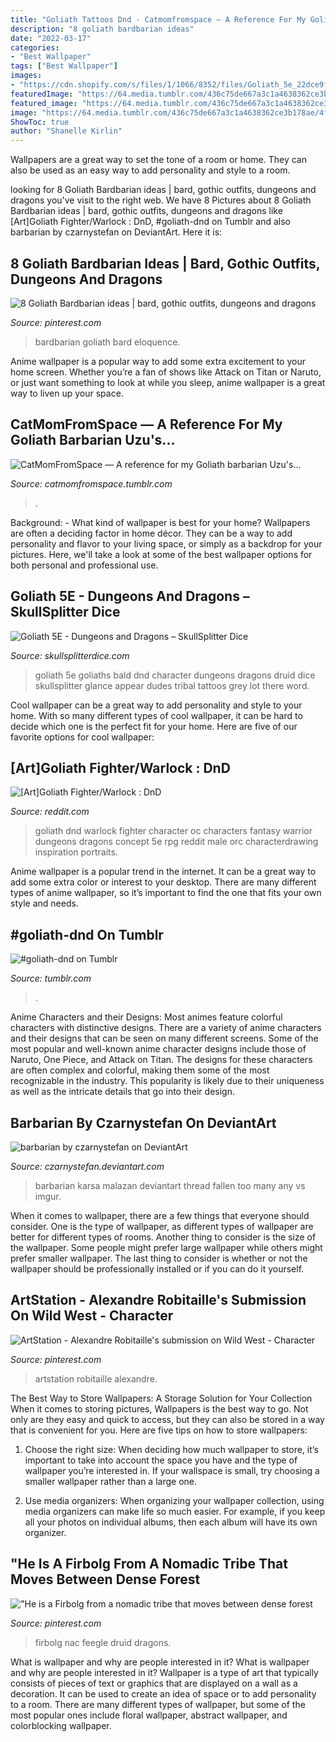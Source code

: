 ```yaml
---
title: "Goliath Tattoos Dnd - Catmomfromspace — A Reference For My Goliath Barbarian Uzu&#039;s..."
description: "8 goliath bardbarian ideas"
date: "2022-03-17"
categories:
- "Best Wallpaper"
tags: ["Best Wallpaper"]
images:
- "https://cdn.shopify.com/s/files/1/1066/8352/files/Goliath_5e_22dce9f0-3fcf-4d55-8d26-9e311b55771d_medium.jpg?v=1588861870"
featuredImage: "https://64.media.tumblr.com/436c75de667a3c1a4638362ce3b178ae/4f25c9169b01731f-9c/s1280x1920/3f4435436686cde50ba9b7ae04aa381eee0dd9ca.png"
featured_image: "https://64.media.tumblr.com/436c75de667a3c1a4638362ce3b178ae/4f25c9169b01731f-9c/s1280x1920/3f4435436686cde50ba9b7ae04aa381eee0dd9ca.png"
image: "https://64.media.tumblr.com/436c75de667a3c1a4638362ce3b178ae/4f25c9169b01731f-9c/s1280x1920/3f4435436686cde50ba9b7ae04aa381eee0dd9ca.png"
ShowToc: true
author: "Shanelle Kirlin"
---
```



Wallpapers are a great way to set the tone of a room or home. They can also be used as an easy way to add personality and style to a room.

	

		
looking for 8 Goliath Bardbarian ideas | bard, gothic outfits, dungeons and dragons you've visit to the right web. We have 8 Pictures about 8 Goliath Bardbarian ideas | bard, gothic outfits, dungeons and dragons like [Art]Goliath Fighter/Warlock : DnD, #goliath-dnd on Tumblr and also barbarian by czarnystefan on DeviantArt. Here it is:
		
    
## 8 Goliath Bardbarian Ideas | Bard, Gothic Outfits, Dungeons And Dragons

<img loading=lazy src="https://i.pinimg.com/280x280_RS/c0/f0/11/c0f011686d815a0352c5c7e3fe9bbc62.jpg" onerror="this.onerror=null;this.src='https://tse4.mm.bing.net/th?id=OIP.bTfZHNQvX_9pfbLPNG9zDQAAAA&amp;pid=15.1';" alt="8 Goliath Bardbarian ideas | bard, gothic outfits, dungeons and dragons">

_Source: pinterest.com_

>bardbarian goliath bard eloquence. 

	

Anime wallpaper is a popular way to add some extra excitement to your home screen. Whether you’re a fan of shows like Attack on Titan or Naruto, or just want something to look at while you sleep, anime wallpaper is a great way to liven up your space.

    
## CatMomFromSpace — A Reference For My Goliath Barbarian Uzu&#039;s...

<img loading=lazy src="https://66.media.tumblr.com/3da8f002a84322020cd929eb2fdb05c4/tumblr_pt1xu0TxWT1v3vc49_640.jpg" onerror="this.onerror=null;this.src='https://tse1.mm.bing.net/th?id=OIP.G5W6mhLI538_B8moJ95AAwHaJ4&amp;pid=15.1';" alt="CatMomFromSpace — A reference for my Goliath barbarian Uzu&#039;s...">

_Source: catmomfromspace.tumblr.com_

>. 

	

Background: - What kind of wallpaper is best for your home?
Wallpapers are often a deciding factor in home décor. They can be a way to add personality and flavor to your living space, or simply as a backdrop for your pictures. Here, we'll take a look at some of the best wallpaper options for both personal and professional use.

    
## Goliath 5E - Dungeons And Dragons – SkullSplitter Dice

<img loading=lazy src="https://cdn.shopify.com/s/files/1/1066/8352/files/Goliath_5e_22dce9f0-3fcf-4d55-8d26-9e311b55771d_medium.jpg?v=1588861870" onerror="this.onerror=null;this.src='https://tse2.mm.bing.net/th?id=OIP.Mw7VtocbOcZDUr6tHgg5jgAAAA&amp;pid=15.1';" alt="Goliath 5E - Dungeons and Dragons – SkullSplitter Dice">

_Source: skullsplitterdice.com_

>goliath 5e goliaths bald dnd character dungeons dragons druid dice skullsplitter glance appear dudes tribal tattoos grey lot there word. 

	

Cool wallpaper can be a great way to add personality and style to your home. With so many different types of cool wallpaper, it can be hard to decide which one is the perfect fit for your home. Here are five of our favorite options for cool wallpaper: 

    
## [Art]Goliath Fighter/Warlock : DnD

<img loading=lazy src="https://i.redd.it/31wrsshdhxm01.png" onerror="this.onerror=null;this.src='https://tse1.mm.bing.net/th?id=OIP._8APlTbtpxtejUmh9A2KZgHaL2&amp;pid=15.1';" alt="[Art]Goliath Fighter/Warlock : DnD">

_Source: reddit.com_

>goliath dnd warlock fighter character oc characters fantasy warrior dungeons dragons concept 5e rpg reddit male orc characterdrawing inspiration portraits. 

	

Anime wallpaper is a popular trend in the internet. It can be a great way to add some extra color or interest to your desktop. There are many different types of anime wallpaper, so it’s important to find the one that fits your own style and needs.

    
## #goliath-dnd On Tumblr

<img loading=lazy src="https://64.media.tumblr.com/436c75de667a3c1a4638362ce3b178ae/4f25c9169b01731f-9c/s1280x1920/3f4435436686cde50ba9b7ae04aa381eee0dd9ca.png" onerror="this.onerror=null;this.src='https://tse4.mm.bing.net/th?id=OIP.-DE8ijQnWnMapuaWKYgPJwHaE9&amp;pid=15.1';" alt="#goliath-dnd on Tumblr">

_Source: tumblr.com_

>. 

	

Anime Characters and their Designs: Most animes feature colorful characters with distinctive designs.
There are a variety of anime characters and their designs that can be seen on many different screens. Some of the most popular and well-known anime character designs include those of Naruto, One Piece, and Attack on Titan. The designs for these characters are often complex and colorful, making them some of the most recognizable in the industry. This popularity is likely due to their uniqueness as well as the intricate details that go into their design.

    
## Barbarian By Czarnystefan On DeviantArt

<img loading=lazy src="http://orig14.deviantart.net/beef/f/2007/345/9/5/barbarian_by_czarnystefan.jpg" onerror="this.onerror=null;this.src='https://tse1.mm.bing.net/th?id=OIP.M244KsEgY0E48-ZWMS0FRAHaKG&amp;pid=15.1';" alt="barbarian by czarnystefan on DeviantArt">

_Source: czarnystefan.deviantart.com_

>barbarian karsa malazan deviantart thread fallen too many any vs imgur. 

	

When it comes to wallpaper, there are a few things that everyone should consider. One is the type of wallpaper, as different types of wallpaper are better for different types of rooms. Another thing to consider is the size of the wallpaper. Some people might prefer large wallpaper while others might prefer smaller wallpaper. The last thing to consider is whether or not the wallpaper should be professionally installed or if you can do it yourself.

    
## ArtStation - Alexandre Robitaille&#039;s Submission On Wild West - Character

<img loading=lazy src="https://i.pinimg.com/originals/1f/6e/0e/1f6e0e36c48caa092634ff9469d007bb.jpg" onerror="this.onerror=null;this.src='https://tse3.mm.bing.net/th?id=OIP.kXy1-RWDyhAlVg4OwpvdTQHaKr&amp;pid=15.1';" alt="ArtStation - Alexandre Robitaille&#039;s submission on Wild West - Character">

_Source: pinterest.com_

>artstation robitaille alexandre. 

	

The Best Way to Store Wallpapers: A Storage Solution for Your Collection
When it comes to storing pictures, Wallpapers is the best way to go. Not only are they easy and quick to access, but they can also be stored in a way that is convenient for you. Here are five tips on how to store wallpapers:
1) Choose the right size: When deciding how much wallpaper to store, it’s important to take into account the space you have and the type of wallpaper you’re interested in. If your wallspace is small, try choosing a smaller wallpaper rather than a large one.

2) Use media organizers: When organizing your wallpaper collection, using media organizers can make life so much easier. For example, if you keep all your photos on individual albums, then each album will have its own organizer.

    
## &quot;He Is A Firbolg From A Nomadic Tribe That Moves Between Dense Forest

<img loading=lazy src="https://i.pinimg.com/736x/45/6e/34/456e34e97aac459ceb1fce9bcf15f8aa.jpg" onerror="this.onerror=null;this.src='https://tse4.mm.bing.net/th?id=OIP.8m1zM1iMIZCcP84mHsewAQHaKe&amp;pid=15.1';" alt="&quot;He is a Firbolg from a nomadic tribe that moves between dense forest">

_Source: pinterest.com_

>firbolg nac feegle druid dragons. 

	

What is wallpaper and why are people interested in it?
What is wallpaper and why are people interested in it?
Wallpaper is a type of art that typically consists of pieces of text or graphics that are displayed on a wall as a decoration. It can be used to create an idea of space or to add personality to a room. There are many different types of wallpaper, but some of the most popular ones include floral wallpaper, abstract wallpaper, and colorblocking wallpaper.

